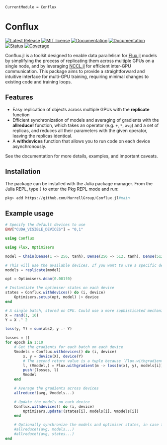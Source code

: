 ```@meta
CurrentModule = Conflux
```

# Conflux

[![Latest Release](https://img.shields.io/github/release/MurrellGroup/Conflux.jl.svg)](https://github.com/MurrellGroup/Conflux.jl/releases/latest)
[![MIT license](https://img.shields.io/badge/license-MIT-green.svg)](https://opensource.org/license/MIT)
[![Documentation](https://img.shields.io/badge/docs-stable-blue.svg)](https://MurrellGroup.github.io/Conflux.jl/stable/)
[![Documentation](https://img.shields.io/badge/docs-latest-blue.svg)](https://MurrellGroup.github.io/Conflux.jl/dev/)
[![Status](https://github.com/MurrellGroup/Conflux.jl/actions/workflows/CI.yml/badge.svg?branch=main)](https://github.com/MurrellGroup/Conflux.jl/actions/workflows/CI.yml?query=branch%3Amain)
[![Coverage](https://codecov.io/gh/MurrellGroup/Conflux.jl/branch/main/graph/badge.svg)](https://codecov.io/gh/MurrellGroup/Conflux.jl)

Conflux.jl is a toolkit designed to enable data parallelism for [Flux.jl](https://github.com/FluxML/Flux.jl) models by simplifying the process of replicating them across multiple GPUs on a single node, and by leveraging [NCCL.jl](https://github.com/JuliaGPU/NCCL.jl) for efficient inter-GPU communication. This package aims to provide a straightforward and intuitive interface for multi-GPU training, requiring minimal changes to existing code and training loops.

## Features

- Easy replication of objects across multiple GPUs with the **replicate** function
- Efficient synchronization of models and averaging of gradients with the **allreduce!** function, which takes an operator (e.g. `+`, `*`, `avg`) and a set of replicas, and reduces all their parameters with the given operator, leaving the replicas identical.
- A **withdevices** function that allows you to run code on each device asynchronously.

See the documentation for more details, examples, and important caveats.

## Installation

The package can be installed with the Julia package manager. From the Julia REPL, type `]` to enter the Pkg REPL mode and run:

```julia
pkg> add https://github.com/MurrellGroup/Conflux.jl#main
```

## Example usage

```julia
# Specify the default devices to use
ENV["CUDA_VISIBLE_DEVICES"] = "0,1"

using Conflux

using Flux, Optimisers

model = Chain(Dense(1 => 256, tanh), Dense(256 => 512, tanh), Dense(512 => 256, tanh), Dense(256 => 1))

# This will use the available devices. If you want to use a specific device, you can pass them in a second argument.
models = replicate(model)

opt = Optimisers.Adam(0.001f0)

# Instantiate the optimiser states on each device
states = Conflux.withdevices() do (i, device)
    Optimisers.setup(opt, model) |> device
end

# A single batch, stored on CPU. Could use a more sophisticated mechanism to distribute multiple batches.
X = rand(1, 16)
Y = X .^ 2

loss(y, Y) = sum(abs2, y .- Y)

losses = []
for epoch in 1:10
    # Get the gradients for each batch on each device
    ∇models = Conflux.withdevices() do (i, device)
        x, y = device(X), device(Y)
        # The second return value is a tuple because `Flux.withgradient` takes `args...`, and the model is the first argument.
        l, (∇model,) = Flux.withgradient(m -> loss(m(x), y), models[i])
        push!(losses, l)
        ∇model
    end

    # Average the gradients across devices
    allreduce!(avg, ∇models...)

    # Update the models on each device
    Conflux.withdevices() do (i, device)
        Optimisers.update!(states[i], models[i], ∇models[i])
    end

    # Optionally synchronize the models and optimiser states, in case the parameters diverge
    #allreduce!(avg, models...)
    #allreduce!(avg, states...)
end
```